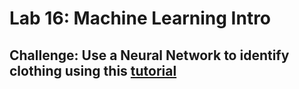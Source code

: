 # Lab 16: Machine Learning Intro
## Challenge: Use a Neural Network to identify clothing using this [tutorial](https://www.tensorflow.org/tutorials/keras/classification)
